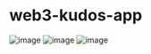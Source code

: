 # web3-kudos-app
![image](https://user-images.githubusercontent.com/34717612/146673263-9fb86913-c410-4bb9-91a6-7951e452c501.png)
![image](https://user-images.githubusercontent.com/34717612/146673342-b10ad719-34e5-4ab4-aa27-3e5c49b7f2dd.png)
![image](https://user-images.githubusercontent.com/34717612/146673383-a0b33d48-a20d-47cf-9560-97fd5e95e41c.png)
